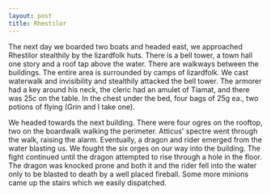 ```yaml
---
layout: post
title: Rhestilor
---
```

The next day we boarded two boats and headed east, we approached Rhestilor stealthily by the lizardfolk huts. There is a bell tower, a town hall one story and a roof tap above the water. There are walkways between the buildings. The entire area is surrounded by camps of lizardfolk. We cast waterwalk and invisibility and stealthily attacked the bell tower. The armorer had a key around his neck, the cleric had an amulet of Tiamat, and there was 25c on the table. In the chest under the bed, four bags of 25g ea., two potions of flying (Grin and I take one).

We headed towards the next building. There were four ogres on the rooftop, two on the boardwalk walking the perimeter. Atticus' spectre went through the walk, raising the alarm. Eventually, a dragon and rider emerged from the water blasting us. We fought the six orges on our way into the building. The fight continued until the dragon attempted to rise through a hole in the floor. The dragon was knocked prone and both it and the rider fell into the water only to be blasted to death by a well placed fireball. Some more minions came up the stairs which we easily dispatched.
